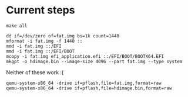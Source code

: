 # Current steps

```
make all
```

```
dd if=/dev/zero of=fat.img bs=1k count=1440
mformat -i fat.img -f 1440 ::
mmd -i fat.img ::/EFI
mmd -i fat.img ::/EFI/BOOT
mcopy -i fat.img efi_application.efi ::/EFI/BOOT/BOOTX64.EFI
mkgpt -o hdimage.bin --image-size 4096 --part fat.img --type system
```

Neither of these work :(
```
qemu-system-x86_64 -drive if=pflash,file=fat.img,format=raw
qemu-system-x86_64 -drive if=pflash,file=hdimage.bin,format=raw
```
